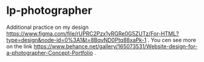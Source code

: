 # lp-photographer
Additional practice on my design 
https://www.figma.com/file/rUPRC2Pzx1yRGRe0G5ZUTz/For-HTML?type=design&node-id=0%3A1&t=8BqyND0Ptq88xaPk-1 .
You cen see more on the link https://www.behance.net/gallery/165073531/Website-design-for-a-photographer-Concept-Portfolio .
